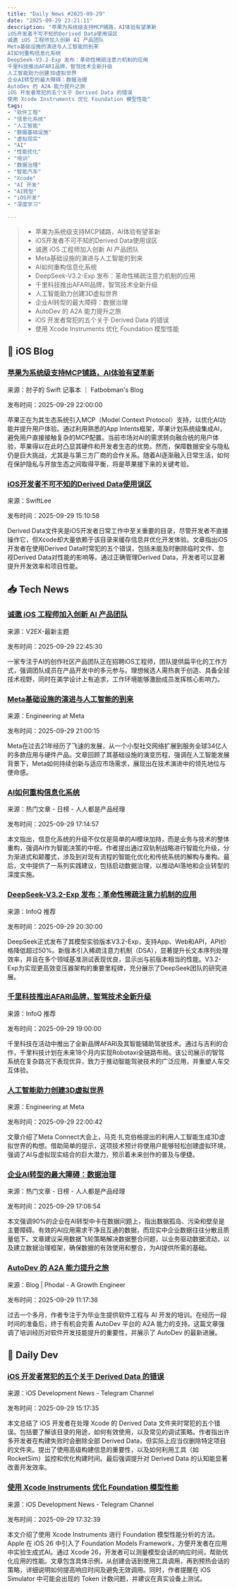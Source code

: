 ```yaml
---
title: "Daily News #2025-09-29"
date: "2025-09-29 23:21:11"
description: "苹果为系统级支持MCP铺路，AI体验有望革新
iOS开发者不可不知的Derived Data使用误区
诚邀 iOS 工程师加入创新 AI 产品团队
Meta基础设施的演进与人工智能的到来
AI如何重构信息化系统
DeepSeek-V3.2-Exp 发布：革命性稀疏注意力机制的应用
千里科技推出AFARI品牌，智驾技术全新升级
人工智能助力创建3D虚拟世界
企业AI转型的最大障碍：数据治理
AutoDev 的 A2A 能力提升之旅
iOS 开发者常犯的五个关于 Derived Data 的错误
使用 Xcode Instruments 优化 Foundation 模型性能"
tags: 
- "软件工程"
- "信息化系统"
- "人工智能"
- "数据基础设施"
- "虚拟现实"
- "AI"
- "性能优化"
- "培训"
- "数据治理"
- "智能汽车"
- "Xcode"
- "AI 开发"
- "AI转型"
- "iOS开发"
- "深度学习"

---
```


> - 苹果为系统级支持MCP铺路，AI体验有望革新
> - iOS开发者不可不知的Derived Data使用误区
> - 诚邀 iOS 工程师加入创新 AI 产品团队
> - Meta基础设施的演进与人工智能的到来
> - AI如何重构信息化系统
> - DeepSeek-V3.2-Exp 发布：革命性稀疏注意力机制的应用
> - 千里科技推出AFARI品牌，智驾技术全新升级
> - 人工智能助力创建3D虚拟世界
> - 企业AI转型的最大障碍：数据治理
> - AutoDev 的 A2A 能力提升之旅
> - iOS 开发者常犯的五个关于 Derived Data 的错误
> - 使用 Xcode Instruments 优化 Foundation 模型性能

## 🍎 iOS Blog

### [苹果为系统级支持MCP铺路，AI体验有望革新](https://fatbobman.com/zh/weekly/issue-104/)

来源：肘子的 Swift 记事本 ｜ Fatbobman's Blog

发布时间：2025-09-29 22:00:00

苹果正在为其生态系统引入MCP（Model Context Protocol）支持，以优化AI功能并提升用户体验。通过利用熟悉的App Intents框架，苹果计划系统级集成AI，避免用户直接接触复杂的MCP配置。当前市场对AI的需求转向融合统的用户体验，苹果得以在此时凸显其硬件和开发者生态的优势。然而，保障数据安全与隐私仍是巨大挑战，尤其是与第三方厂商的合作关系。随着AI逐渐融入日常生活，如何在保护隐私与开放生态之间取得平衡，将是苹果接下来的关键考验。

### [iOS开发者不可不知的Derived Data使用误区](https://www.avanderlee.com/xcode/derived-data-5-things-ios-developers-do-wrong/)

来源：SwiftLee

发布时间：2025-09-29 15:10:58

Derived Data文件夹是iOS开发者日常工作中至关重要的目录，尽管开发者不直接操作它，但Xcode却大量依赖于该目录来缓存信息并优化开发体验。文章指出iOS开发者在使用Derived Data时常犯的五个错误，包括未能及时删除临时文件、忽视Derived Data对性能的影响等。通过正确管理Derived Data，开发者可以显著提升开发效率和项目性能。

## 📥 Tech News

### [诚邀 iOS 工程师加入创新 AI 产品团队](https://www.v2ex.com/t/1162746)

来源：V2EX-最新主题

发布时间：2025-09-29 22:45:30

一家专注于AI的创作社区产品团队正在招聘iOS工程师，团队提供扁平化的工作方式，强调团队成员在产品开发中的多元参与。理想候选人需热衷于创造、具备全球技术视野，同时在美学设计上有追求，工作环境能够激励成员发挥核心影响力。

### [Meta基础设施的演进与人工智能的到来](https://engineering.fb.com/2025/09/29/data-infrastructure/metas-infrastructure-evolution-and-the-advent-of-ai/)

来源：Engineering at Meta

发布时间：2025-09-29 21:00:15

Meta在过去21年经历了飞速的发展，从一个小型社交网络扩展到服务全球34亿人的多款应用与硬件产品。文章回顾了其基础设施的演变历程，强调在人工智能发展背景下，Meta如何持续创新与适应市场需求，展现出在技术演进中的领先地位与使命感。

### [AI如何重构信息化系统](https://www.woshipm.com/ai/6275579.html)

来源：热门文章 - 日榜 - 人人都是产品经理

发布时间：2025-09-29 17:14:57

本文指出，信息化系统的升级不仅仅是简单的AI模块加持，而是业务与技术的整体重构，强调AI作为智能决策的中枢。作者提出通过双轨制战略进行智能化升级，分为渐进式和颠覆式，涉及到对现有流程的智能化优化和传统系统的解构与重构。最后，文中提供了一系列实践建议，包括启动数据治理，以推动AI落地和企业转型的深度实施。

### [DeepSeek-V3.2-Exp 发布：革命性稀疏注意力机制的应用](https://www.infoq.cn/article/oTzcByfgXxNu6kK5kI17)

来源：InfoQ 推荐

发布时间：2025-09-29 20:30:00

DeepSeek正式发布了其模型实验版本V3.2-Exp，支持App、Web和API，API价格降低超过50%。新版本引入稀疏注意力机制（DSA），显著提升长文本序列处理效率，并且在多个领域基准测试表现优良，显示出与前版本相当的性能。V3.2-Exp为实现更高效变压器架构的重要里程碑，充分展示了DeepSeek团队的研究进展。

### [千里科技推出AFARI品牌，智驾技术全新升级](https://www.infoq.cn/article/lHX5IjRgCfvHb0RMyB88)

来源：InfoQ 推荐

发布时间：2025-09-29 19:00:00

千里科技在活动中推出了全新品牌AFARI及其智能辅助驾驶技术。通过与吉利的合作，千里科技计划在未来18个月内实现Robotaxi全链路布局。该公司展示的智驾系统在复杂路况下表现优异，致力于推动智能驾驶技术的广泛应用，并重塑人车交互体验。

### [人工智能助力创建3D虚拟世界](https://engineering.fb.com/2025/09/29/virtual-reality/assetgen-generating-3d-worlds-with-ai/)

来源：Engineering at Meta

发布时间：2025-09-29 22:00:42

文章介绍了Meta Connect大会上，马克·扎克伯格提出的利用人工智能生成3D虚拟世界的构想。借助简单的提示，这项技术预计将使用户能够轻松创建虚拟环境，强调了AI与虚拟现实结合的巨大潜力，预示着未来创作的普及与便捷。

### [企业AI转型的最大障碍：数据治理](https://www.woshipm.com/ai/6275554.html)

来源：热门文章 - 日榜 - 人人都是产品经理

发布时间：2025-09-29 17:08:54

本文强调90%的企业在AI转型中卡在数据问题上，指出数据孤岛、污染和壁垒是主要障碍。有效的AI应用需求干净且互通的数据，而现实中企业数据往往分散且质量低下。文章建议采用数据飞轮策略解决数据整合问题，以业务驱动数据流动，以及建立数据治理框架，确保数据的有效使用和整合，为AI提供所需的基础。

### [AutoDev 的 A2A 能力提升之旅](http://www.phodal.com/blog/autodev-a2a/)

来源：Blog | Phodal - A Growth Engineer

发布时间：2025-09-29 11:17:38

过去一个多月，作者专注于为毕业生提供软件工程与 AI 开发的培训。在经历一段时间的准备后，终于有机会完善 AutoDev 平台的 A2A 能力的支持。这篇文章强调了培训经历对软件开发技能提升的重要性，并展示了 AutoDev 的最新进展。

## 💾 Daily Dev

### [iOS 开发者常犯的五个关于 Derived Data 的错误](https://www.avanderlee.com/xcode/derived-data-5-things-ios-developers-do-wrong/)

来源：iOS Development News - Telegram Channel

发布时间：2025-09-29 15:17:35

本文总结了 iOS 开发者在处理 Xcode 的 Derived Data 文件夹时常犯的五个错误。包括要了解该目录的用途，如何有效使用，以及常见的调试策略。作者指出许多开发者在构建失败时会删除全部 Derived Data，但实际上应当仅删除特定项目的文件夹。提出了使用高级构建信息的重要性，以及如何利用工具（如 RocketSim）监控和优化构建时间。最后强调提升对 Derived Data 的认知能显著改善开发效率。

### [使用 Xcode Instruments 优化 Foundation 模型性能](https://artemnovichkov.com/blog/foundation-models-profiling-with-xcode-instruments)

来源：iOS Development News - Telegram Channel

发布时间：2025-09-29 17:32:39

本文介绍了使用 Xcode Instruments 进行 Foundation 模型性能分析的方法。Apple 在 iOS 26 中引入了 Foundation Models Framework，方便开发者在应用中实验生成式AI。通过 Xcode 26，开发者可以测量模型会话的响应时间，帮助优化应用的性能。文章包含具体示例，从创建会话到使用工具调用，再到预热会话的策略，详细说明如何提高响应时间及避免无效调用。同时，作者提醒在 iOS Simulator 中可能会出现的 Token 计数问题，并建议在真实设备上测试。

